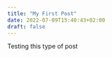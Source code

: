 ```yaml
---
title: "My First Post"
date: 2022-07-09T15:40:43+02:00
draft: false
---
```


Testing this type of post